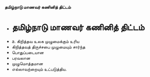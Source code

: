 **தமிழ்நாடு மாணவர் கணினித் திட்டம்**
- # தமிழ்நாடு மாணவர் கணினித் திட்டம்
- a. கிறித்தவ உலக முழுமைக்கும் உரிய
- கிறித்தவத் திருச்சபை முழுமையும் சார்ந்த
- பொதுப்படையான
- பரவலான
- முழுமொத்தமான
- எல்லாவற்றையும் உட்படுத்திய.


